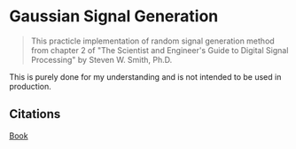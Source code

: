 # Gaussian Signal Generation 

> This practicle implementation of random signal generation method 
from chapter 2 of "The Scientist and Engineer's Guide to Digital 
Signal Processing" by Steven W. Smith, Ph.D. 

This is purely done for my understanding and is not intended to be 
used in production.

## Citations

[Book](http://www.dspguide.com/)

